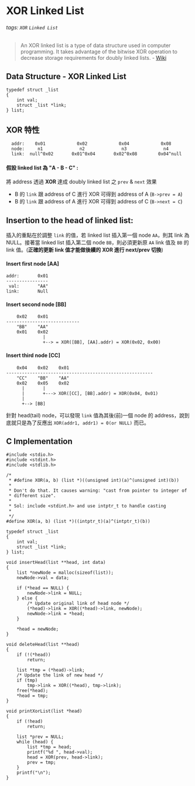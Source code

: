 # XOR Linked List
###### tags: `XOR` `Linked List`

> An XOR linked list is a type of data structure used in computer programming. It takes advantage of the bitwise XOR operation to decrease storage requirements for doubly linked lists. - [Wiki](https://en.wikipedia.org/wiki/XOR_linked_list)


## Data Structure - XOR Linked List 
```c=
typedef struct _list
{
    int val;
    struct _list *link;
} list;
```
## XOR 特性

      addr:    0x01            0x02            0x04            0x08
      node:     n1              n2              n3              n4
      link:  null^0x02       0x01^0x04       0x02^0x08        0x04^null

#### 假設 linked list 為 "A - B - C" :
將 address 透過 **XOR** 達成 doubly linked list 之 `prev` & `next` 效果
- B 的 `link` 跟 address of C 進行 XOR 可得到 address of A (`B->prev = A`)
- B 的 `link` 跟 address of A 進行 XOR 可得到 address of C (`B->next = C`)

## Insertion to the head of linked list:
插入的重點在於調整 `link` 的值，若 linked list 插入第一個 node `AA`，則其 link 為 NULL。接著當 linked list 插入第二個 node `BB`，則必須更新原 `AA` link 值及 `BB` 的 link 值。(**正確的更新 link 值才能做後續的 XOR 進行 next/prev 切換**)

#### Insert first node [AA]

    addr:       0x01
	----------------
	 val:       "AA"
	link:       Null

#### Insert second node [BB]

	    0x02    0x01
	----------------------------
	    "BB"    "AA"
	    0x01    0x02
                  | 
                  +--> = XOR([BB], [AA].addr) = XOR(0x02, 0x00)


#### Insert third node [CC]

        0x04    0x02    0x01
	--------------------------------------------------------
	    "CC"    "BB"    "AA"
        0x02    0x05    0x02
	      |       |
          |       +---> XOR([CC], [BB].addr) = XOR(0x04, 0x01)
          |
	      +--> [BB]

針對 head(tail) node，可以發現 `link` 值為其後(前)一個 node 的 address，說到底就只是為了反應出 `XOR(addr1, addr1) = 0(or NULL)` 而已。

## C Implementation
```c=
#include <stdio.h>
#include <stdint.h>
#include <stdlib.h>

/*
 * #define XOR(a, b) (list *)((unsigned int)(a)^(unsigned int)(b))
 *
 * Don't do that. It causes warning: "cast from pointer to integer of
 * different size".
 *
 * Sol: include <stdint.h> and use intptr_t to handle casting
 *
 */
#define XOR(a, b) (list *)((intptr_t)(a)^(intptr_t)(b))

typedef struct _list
{
    int val;
    struct _list *link;
} list;

void insertHead(list **head, int data)
{
    list *newNode = malloc(sizeof(list));
    newNode->val = data;

    if (*head == NULL) {
        newNode->link = NULL;
    } else {
        /* Update original link of head node */
        (*head)->link = XOR((*head)->link, newNode);
        newNode->link = *head;
    }

    *head = newNode;
}

void deleteHead(list **head)
{
    if (!(*head))
        return;

    list *tmp = (*head)->link;
    /* Update the link of new head */
    if (tmp)
        tmp->link = XOR((*head), tmp->link);
    free(*head);
    *head = tmp;
}

void printXorList(list *head)
{
    if (!head)
        return;

    list *prev = NULL;
    while (head) {
        list *tmp = head;
        printf("%d ", head->val);
        head = XOR(prev, head->link);
        prev = tmp;
    }
    printf("\n");
}
```
<!-- Other important details discussed during the meeting can be entered here. -->
